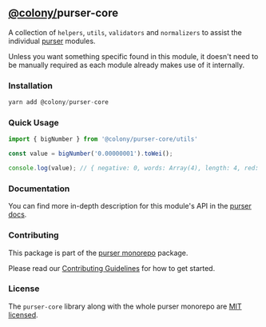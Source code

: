 ## [@colony/](https://www.npmjs.com/org/colony)purser-core

A collection of `helpers`, `utils`, `validators` and `normalizers` to assist the individual [purser](https://github.com/JoinColony/purser) modules.

Unless you want something specific found in this module, it doesn't need to be manually required as each module already makes use of it internally.

### Installation
```js
yarn add @colony/purser-core
```

### Quick Usage
```js
import { bigNumber } from '@colony/purser-core/utils'

const value = bigNumber('0.00000001').toWei();

console.log(value); // { negative: 0, words: Array(4), length: 4, red: null }
```

### Documentation

You can find more in-depth description for this module's API in the [purser docs](https://docs.colony.io/purser/modules-@colonypurser-core/).

### Contributing

This package is part of the [purser monorepo](https://github.com/JoinColony/purser) package.

Please read our [Contributing Guidelines](https://github.com/JoinColony/purser/blob/master/.github/CONTRIBUTE.md) for how to get started.

### License

The `purser-core` library along with the whole purser monorepo are [MIT licensed](https://github.com/JoinColony/purser/blob/master/LICENSE).
